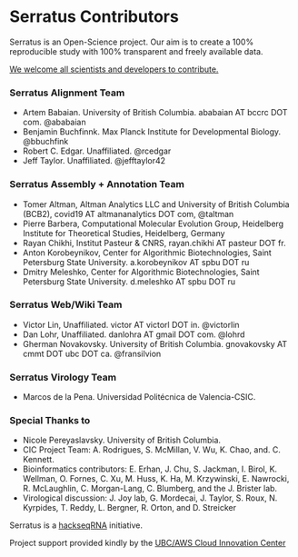 # Serratus Contributors

Serratus is an Open-Science project. Our aim is to create a 100% reproducible study with 100% transparent and freely available data.

[We welcome all scientists and developers to contribute.](https://github.com/ababaian/serratus/blob/master/CONTRIBUTING.md)

### Serratus Alignment Team
- Artem Babaian. University of British Columbia. ababaian AT bccrc DOT com. @ababaian
- Benjamin Buchfinnk. Max Planck Institute for Developmental Biology. @bbuchfink
- Robert C. Edgar. Unaffiliated. @rcedgar 
- Jeff Taylor. Unaffiliated. @jefftaylor42 

### Serratus Assembly + Annotation Team
- Tomer Altman, Altman Analytics LLC and University of British Columbia (BCB2), covid19 AT altmananalytics DOT com, @taltman
- Pierre Barbera, Computational Molecular Evolution Group, Heidelberg Institute for Theoretical Studies, Heidelberg, Germany
- Rayan Chikhi, Institut Pasteur & CNRS, rayan.chikhi AT pasteur DOT fr.
- Anton Korobeynikov, Center for Algorithmic Biotechnologies, Saint Petersburg State University. a.korobeynikov AT spbu DOT ru
- Dmitry Meleshko, Center for Algorithmic Biotechnologies, Saint Petersburg State University. d.meleshko AT spbu DOT ru

### Serratus Web/Wiki Team
- Victor Lin, Unaffiliated. victor AT victorl DOT in. @victorlin 
- Dan Lohr, Unaffiliated. danlohra AT gmail DOT com. @lohrd
- Gherman Novakovsky. University of British Columbia. gnovakovsky AT cmmt DOT ubc DOT ca. @fransilvion

### Serratus Virology Team
- Marcos de la Pena. Universidad Politécnica de Valencia-CSIC.

### Special Thanks to
- Nicole Pereyaslavsky. University of British Columbia.
- CIC Project Team: A. Rodrigues, S. McMillan, V. Wu, K. Chao, and. C. Kennett.
- Bioinformatics contributors: E. Erhan, J. Chu, S. Jackman, I. Birol, K. Wellman, O. Fornes, C. Xu, M. Huss, K. Ha, M. Krzywinski, E. Nawrocki, R. McLaughlin, C. Morgan-Lang, C. Blumberg, and the J. Brister lab.
- Virological discussion: J. Joy lab, G. Mordecai, J. Taylor, S. Roux, N. Kyrpides, T. Reddy, L. Bergner, R. Orton,  and D. Streicker

Serratus is a [hackseqRNA](https://www.hackseq.com) initiative.

Project support provided kindly by the [UBC/AWS Cloud Innovation Center](https://cic.ubc.ca/projects/university-of-british-columbia-discovering-new-coronavirus-species-by-re-analyzing-all-public-rna-sequencing-data/)
